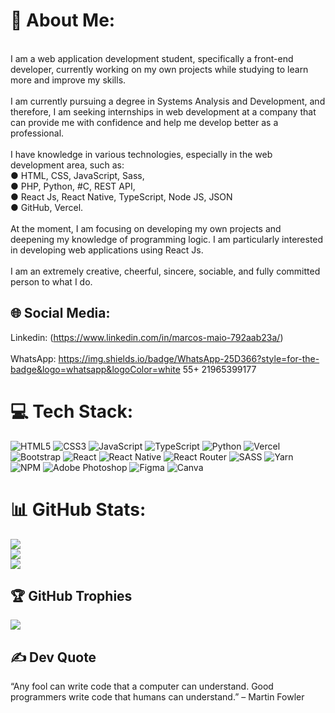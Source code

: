 # 💫 About Me:
<br>I am a web application development student, specifically a front-end developer, currently working on my own projects while studying to learn more and improve my skills.<br><br>I am currently pursuing a degree in Systems Analysis and Development, and therefore, I am seeking internships in web development at a company that can provide me with confidence and help me develop better as a professional.<br><br>I have knowledge in various technologies, especially in the web development area, such as:<br>● HTML, CSS, JavaScript, Sass,<br>● PHP, Python, #C, REST API,<br>● React Js, React Native, TypeScript, Node JS, JSON<br>● GitHub, Vercel.<br><br>At the moment, I am focusing on developing my own projects and deepening my knowledge of programming logic. I am particularly interested in developing web applications using React Js.<br><br>I am an extremely creative, cheerful, sincere, sociable, and fully committed person to what I do.


## 🌐 Social Media:
Linkedin: (https://www.linkedin.com/in/marcos-maio-792aab23a/)<br><br>
WhatsApp: https://img.shields.io/badge/WhatsApp-25D366?style=for-the-badge&logo=whatsapp&logoColor=white 55+ 21965399177

# 💻 Tech Stack:
![HTML5](https://img.shields.io/badge/html5-%23E34F26.svg?style=for-the-badge&logo=html5&logoColor=white) ![CSS3](https://img.shields.io/badge/css3-%231572B6.svg?style=for-the-badge&logo=css3&logoColor=white) ![JavaScript](https://img.shields.io/badge/javascript-%23323330.svg?style=for-the-badge&logo=javascript&logoColor=%23F7DF1E) ![TypeScript](https://img.shields.io/badge/typescript-%23007ACC.svg?style=for-the-badge&logo=typescript&logoColor=white) ![Python](https://img.shields.io/badge/python-3670A0?style=for-the-badge&logo=python&logoColor=ffdd54) ![Vercel](https://img.shields.io/badge/vercel-%23000000.svg?style=for-the-badge&logo=vercel&logoColor=white) ![Bootstrap](https://img.shields.io/badge/bootstrap-%23563D7C.svg?style=for-the-badge&logo=bootstrap&logoColor=white) ![React](https://img.shields.io/badge/react-%2320232a.svg?style=for-the-badge&logo=react&logoColor=%2361DAFB) ![React Native](https://img.shields.io/badge/react_native-%2320232a.svg?style=for-the-badge&logo=react&logoColor=%2361DAFB) ![React Router](https://img.shields.io/badge/React_Router-CA4245?style=for-the-badge&logo=react-router&logoColor=white) ![SASS](https://img.shields.io/badge/SASS-hotpink.svg?style=for-the-badge&logo=SASS&logoColor=white) ![Yarn](https://img.shields.io/badge/yarn-%232C8EBB.svg?style=for-the-badge&logo=yarn&logoColor=white) ![NPM](https://img.shields.io/badge/NPM-%23000000.svg?style=for-the-badge&logo=npm&logoColor=white) ![Adobe Photoshop](https://img.shields.io/badge/adobephotoshop-%2331A8FF.svg?style=for-the-badge&logo=adobephotoshop&logoColor=white) 	![Figma](https://img.shields.io/badge/figma-%23F24E1E.svg?style=for-the-badge&logo=figma&logoColor=white) ![Canva](https://img.shields.io/badge/Canva-%2300C4CC.svg?style=for-the-badge&logo=Canva&logoColor=white)
# 📊 GitHub Stats:
![](https://github-readme-stats.vercel.app/api?username=MarcosMaio&theme=dark&hide_border=false&include_all_commits=false&count_private=false)<br/>
![](https://github-readme-streak-stats.herokuapp.com/?user=MarcosMaio&theme=dark&hide_border=false)<br/>
![](https://github-readme-stats.vercel.app/api/top-langs/?username=MarcosMaio&theme=dark&hide_border=false&include_all_commits=false&count_private=false&layout=compact)

## 🏆 GitHub Trophies
![](https://github-profile-trophy.vercel.app/?username=MarcosMaio&theme=dark&no-frame=false&no-bg=true&margin-w=4)

## ✍️ Dev Quote
“Any fool can write code that a computer can understand. Good programmers write code that humans can understand.” – Martin Fowler
